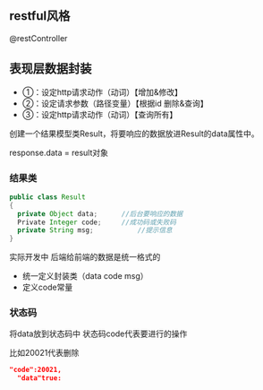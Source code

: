 ## restful风格

@restController



## 表现层数据封装

+ ①：设定http请求动作（动词）【增加&修改】
+ ②：设定请求参数（路径变量）【根据id 删除&查询】
+ ③：设定http请求动作（动词）【查询所有】



创建一个结果模型类Result，将要响应的数据放进Result的data属性中。

response.data = result对象



### 结果类



```java
public class Result
{
  private Object data;   	//后台要响应的数据
  Private Integer code;		//成功码或失败码
  private String msg;			//提示信息
}
```

实际开发中 后端给前端的数据是统一格式的

+ 统一定义封装类（data code msg）
+ 定义code常量

### 状态码

将data放到状态码中 状态码code代表要进行的操作

比如20021代表删除

```json
"code":20021,
  "data"true:
```

